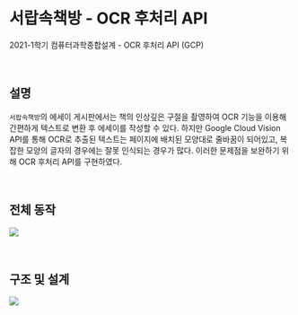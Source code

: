 # 서랍속책방 - OCR 후처리 API
2021-1학기 컴퓨터과학종합설계 - OCR 후처리 API (GCP)

<br>

## 설명
`서랍속책방`의 에세이 게시판에서는 책의 인상깊은 구절을 촬영하여 OCR 기능을 이용해 간편하게 텍스트로 변환 후 에세이를 작성할 수 있다. 하지만 Google Cloud Vision API를 통해 OCR로 추출된 텍스트는 페이지에 배치된 모양대로 줄바꿈이 되어있고, 복잡한 모양의 글자의 경우에는 잘못 인식되는 경우가 많다. 이러한 문제점을 보완하기 위해 OCR 후처리 API를 구현하였다.

<br>

## 전체 동작
![](https://s3.us-west-2.amazonaws.com/secure.notion-static.com/a27746b2-5941-4f29-80c7-b49f12054597/Untitled.png?X-Amz-Algorithm=AWS4-HMAC-SHA256&X-Amz-Content-Sha256=UNSIGNED-PAYLOAD&X-Amz-Credential=AKIAT73L2G45EIPT3X45%2F20220317%2Fus-west-2%2Fs3%2Faws4_request&X-Amz-Date=20220317T052638Z&X-Amz-Expires=86400&X-Amz-Signature=3913195b159339e9feb591aaae229401d505ba22570e3f208682102a25c9db84&X-Amz-SignedHeaders=host&response-content-disposition=filename%20%3D%22Untitled.png%22&x-id=GetObject)

<br>

## 구조 및 설계
![](https://s3.us-west-2.amazonaws.com/secure.notion-static.com/62632b7c-74cd-4702-848a-74aada5f93b4/Untitled.png?X-Amz-Algorithm=AWS4-HMAC-SHA256&X-Amz-Content-Sha256=UNSIGNED-PAYLOAD&X-Amz-Credential=AKIAT73L2G45EIPT3X45%2F20220317%2Fus-west-2%2Fs3%2Faws4_request&X-Amz-Date=20220317T052640Z&X-Amz-Expires=86400&X-Amz-Signature=0bae0e1dc8f87aac10655ed98c326d2d9f47c0e0c751375a236e853e51ee7db6&X-Amz-SignedHeaders=host&response-content-disposition=filename%20%3D%22Untitled.png%22&x-id=GetObject)
